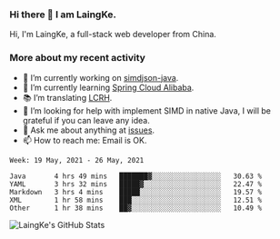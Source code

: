 ### Hi there 👋 I am LaingKe.

Hi, I'm LaingKe, a full-stack web developer from China.

### More about my recent activity

- 🔭 I’m currently working on [simdjson-java](https://github.com/laingke/simdjson-java).
- 🌱 I’m currently learning [Spring Cloud Alibaba](https://github.com/alibaba/spring-cloud-alibaba).
- :books: I’m translating [LCRH](https://github.com/LCTT/LCRH).
- 🤔 I’m looking for help with implement SIMD in native Java, I will be grateful if you can leave any idea.
- 💬 Ask me about anything at [issues](https://github.com/laingke/laingke/issues).
- 📫 How to reach me: Email is OK.

<!--START_SECTION:waka-->
```text
Week: 19 May, 2021 - 26 May, 2021

Java       4 hrs 49 mins   ███████▓░░░░░░░░░░░░░░░░░   30.63 % 
YAML       3 hrs 32 mins   █████▓░░░░░░░░░░░░░░░░░░░   22.47 % 
Markdown   3 hrs 4 mins    █████░░░░░░░░░░░░░░░░░░░░   19.57 % 
XML        1 hr 58 mins    ███░░░░░░░░░░░░░░░░░░░░░░   12.51 % 
Other      1 hr 38 mins    ██▓░░░░░░░░░░░░░░░░░░░░░░   10.49 % 
```
<!--END_SECTION:waka-->

![LaingKe's GitHub Stats](https://github-readme-stats.vercel.app/api?username=laingke&show_icons=true&theme=nightowl&count_private=true)
